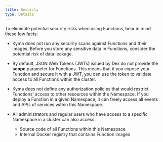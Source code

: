 ```yaml
---
title: Security
type: Details
---
```


To eliminate potential security risks when using Functions, bear in mind these few facts:

- Kyma does not run any security scans against Functions and their images. Before you store any sensitive data in Functions, consider the potential risk of data leakage.

- By default, JSON Web Tokens (JWTs) issued by Dex do not provide the **scope** parameter for Functions. This means that if you expose your Function and secure it with a JWT, you can use the token to validate access to all Functions within the cluster.

- Kyma does not define any authorization policies that would restrict Functions' access to other resources within the Namespace. If you deploy a Function in a given Namespace, it can freely access all events and APIs of services within this Namespace.

- All administrators and regular users who have access to a specific Namespace in a cluster can also access:
    - Source code of all Functions within this Namespace
    - Internal Docker registry that contains Function images
